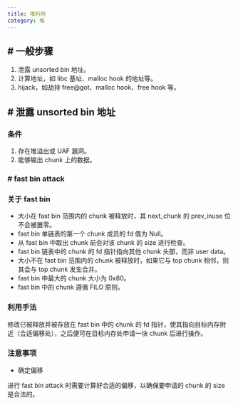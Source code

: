 ```yaml
---
title: 堆利用
category: 堆
---
```


## # 一般步骤

1. 泄露 unsorted bin 地址。
2. 计算地址，如 libc 基址、malloc hook 的地址等。
3. hijack，如劫持 free@got、malloc hook、free hook 等。

## # 泄露 unsorted bin 地址

### 条件

1. 存在堆溢出或 UAF 漏洞。
2. 能够输出 chunk 上的数据。

### # fast bin attack

### 关于 fast bin

- 大小在 fast bin 范围内的 chunk 被释放时，其 next_chunk 的 prev_inuse 位不会被置零。
- fast bin 单链表的第一个 chunk 成员的 fd 值为 Null。
- 从 fast bin 中取出 chunk 前会对该 chunk 的 size 进行检查。
- fast bin 链表中的 chunk 的 fd 指针指向其他 chunk 头部，而非 user data。
- 大小不在 fast bin 范围内的 chunk 被释放时，如果它与 top chunk 相邻，则其会与 top chunk 发生合并。
- fast bin 中最大的 chunk 大小为 0x80。
- fast bin 中的 chunk 遵循 FILO 原则。

### 利用手法

修改已被释放并被存放在 fast bin 中的 chunk 的 fd 指针，使其指向目标内存附近（合适偏移处），之后便可在目标内存处申请一块 chunk 后进行操作。

### 注意事项

- 确定偏移

进行 fast bin attack 时需要计算好合适的偏移，以确保要申请的 chunk 的 size 是合法的。